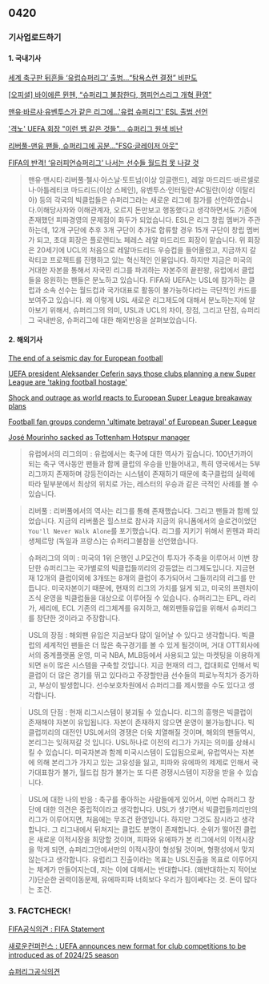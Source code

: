 ## 0420
### 기사업로드하기
#### 1. 국내기사

[세계 축구판 뒤흔들 ‘유럽슈퍼리그’ 출범…“탐욕스런 결정” 비판도](http://www.hani.co.kr/arti/sports/soccer/991562.html)

[[오피셜] 바이에른 뮌헨, “슈퍼리그 불참한다, 챔피언스리그 개혁 환영”](https://www.goal.com/kr/%EB%89%B4%EC%8A%A4/%EC%98%A4%ED%94%BC%EC%85%9C-%EB%B0%94%EC%9D%B4%EC%97%90%EB%A5%B8-%EB%AE%8C%ED%97%A8-%EC%8A%88%ED%8D%BC%EB%A6%AC%EA%B7%B8-%EB%B6%88%EC%B0%B8%ED%95%9C%EB%8B%A4-%EC%B1%94%ED%94%BC%EC%96%B8%EC%8A%A4%EB%A6%AC%EA%B7%B8-%EA%B0%9C%ED%98%81-%ED%99%98%EC%98%81/1hsja9mf73pb51km7zs65uyg55)

[맨유·바르샤·유벤투스가 같은 리그에…'유럽 슈퍼리그' ESL 출범 선언](https://www.etoday.co.kr/news/view/2016897)

['격노' UEFA 회장 "이런 뱀 같은 것들"... 슈퍼리그 원색 비난](https://star.mt.co.kr/stview.php?no=2021041919475668787&VBC)

[리버풀-맨유 팬들, 슈퍼리그에 공분…"FSG·글레이저 아웃"](http://www.busan.com/view/busan/view.php?code=2021041915230519091)

[FIFA의 반격! ‘유러피언슈퍼리그’ 나서는 선수들 월드컵 못 나갈 것](https://www.chosun.com/sports/sports_photo/2021/04/19/F4PAUO3K3YBPMKO5AHFSVRM6PM/)

> 맨유·맨시티·리버풀·첼시·아스날·토트넘(이상 잉글랜드), 레알 마드리드·바르셀로나·아틀레티코 마드리드(이상 스페인), 유벤투스·인터밀란·AC밀란(이상 이탈리아) 등의 각국의 빅클럽들은 슈퍼리그라는 새로운 리그에 참가를 선언하였습니다.이해당사자와 이해관계자, 오르지 돈만보고 행동했다고 생각하면서도 기존에 존재했던 피파경영의 문제점이 화두가 되었습니다. 
ESL은 리그 창립 멤버가 주관하는데, 12개 구단에 추후 3개 구단이 추가로 합류할 경우 15개 구단이 창립 멤버가 되고, 초대 회장은 플로렌티노 페레스 레알 마드리드 회장이 맡습니다. 위 회장은 20세기에 UCL의 처음으로 레알마드리드 우승컵을 들어올렸고, 지금까지 갈락티코 프로젝트를 진행하고 있는 혁신적인 인물입니다. 하지만 지금은 미국의 거대한 자본을 통해서 자국민 리그를 파괴하는 자본주의 끝판왕, 유럽에서 클럽들을 응원하는 팬들은 분노하고 있습니다. FIFA와 UEFA는 USL에 참가하는 클럽과 소속 선수는 월드컵과 국가대표로 활동이 불가능하다라는 극단적인 카드를 보여주고 있습니다. 왜 이렇게 USL 새로운 리그제도에 대해서 분노하는지에 알아보기 위해서, 슈퍼리그의 의미, USL과 UCL의 차이, 장점, 그리고 단점, 슈퍼리그 국내반응, 슈퍼리그에 대한 해외반응을 살펴보았습니다. 


#### 2. 해외기사
[The end of a seismic day for European football](https://edition.cnn.com/world/live-news/european-super-league-updates-live-cmd-spt/index.html)

[UEFA president Aleksander Ceferin says those clubs planning a new Super League are 'taking football hostage'](https://edition.cnn.com/2021/04/18/sport/football-super-league-announced/index.html)

[Shock and outrage as world reacts to European Super League breakaway plans](https://edition.cnn.com/2021/04/19/football/european-super-league-reaction-politicians-spt-intl/index.html)

[Football fan groups condemn 'ultimate betrayal' of European Super League](https://edition.cnn.com/2021/04/19/football/european-super-league-fan-reaction-spt-intl/index.html)

[José Mourinho sacked as Tottenham Hotspur manager](https://edition.cnn.com/2021/04/19/football/jose-mourinho-fired-tottenham-hotspur-spt-intl/index.html)

> 유럽에서의 리그의미 : 유럽에서는 축구에 대한 역사가 깊습니다. 100년가까이 되는 축구 역사동안 팬들과 함께 클럽의 우승을 만들어내고, 특히 영국에서는 5부리그까지 존재하며 강등전이라는 시스템이 존재하기 때문에 축구클럽의 실력에 따라 밑부분에서 최상의 위치로 가는, 레스터의 우승과 같은 극적인 사례를 볼 수 있습니다.

> 리버풀 : 리버풀에서의 역사는 리그를 통해 존재했습니다. 그리고 팬들과 함께 있었습니다. 지금의 리버풀은 힐스브로 참사과 지금의 유니폼에서의 슬로건이었던 ` You'll Never Walk Alone `를 포기했습니다. 리그를 지키기 위해서 뮌헨과 파리생체르망 (독일과 프랑스)는 슈퍼리그불참을 선언했습니다. 

> 슈퍼리그의 의미 : 미국의 1위 은행인 J.P모건이 투자가 주축을 이루어서 이번 창단한 슈퍼리그는 국가별로의 빅클럽들끼리의 강등없는 리그제도입니다. 지금현재 12개의 클럽이외에 3개또는 8개의 클럽이 추가되어서 그들끼리의 리그를 만듭니다. 미국자본이기 때문에, 현재의 리그의 가치를 잃게 되고, 미국의 프렌차이즈식 운영을 빅클럽들을 대상으로 이루어질 수 있습니다. 슈퍼리그는 EPL, 라리가, 세리에, ECL 기존의 리그체계를 유지하고, 해외팬들유입을 위해서 슈퍼리그를 창단한 것이라고 주장합니다. 

> USL의 장점 : 해외팬 유입은 지금보다 많이 일어날 수 있다고 생각합니다. 빅클럽의 세계적인 팬들은 더 많은 축구경기를 볼 수 있게 될것이며, 거대 OTT회사에서의 중계플랫폼 운영, 미국 NBA, MLB등에서 사용되고 있는 마켓팅을 이용하게 되면 `돈`이 많은 시스템을 구축할 것입니다. 지금 현재의 리그, 컵대회로 인해서 빅클럽이 더 많은 경기를 뛰고 있다라고 주장할만큼 선수들의 피로누적치가 증가하고, 부상이 발생합니다. 선수보호차원에서 슈퍼리그를 제시했을 수도 있다고 생각합니다. 

> USL의 단점 : 현재 리그시스템이 붕괴될 수 있습니다. 리그의 흥행은 빅클럽이 존재해야 자본이 유입됩니다. 자본이 존재하지 않으면 운영이 불가능합니다. 빅클럽끼리의 대전인 USL에서의 경쟁은 더욱 치열해질 것이며, 해외의 팬들역시, 본리그는 잊혀져갈 것 입니다. USL하나로 이전의 리그가 가지는 의미를 상쇄시킬 수 있습니다. 미국자본과 함께 미국시스템이 도입됨으로써, 유럽역사는 자본에 의해 본리그가 가지고 있는 고유성을 잃고, 피파와 유에파의 제제로 인해서 국가대표참가 불가, 월드컵 참가 불가는 또 다른 경쟁시스템이 지장을 받을 수 있습니다. 

> USL에 대한 나의 반응 : 축구를 좋아하는 사람들에게 있어서, 이번 슈퍼리그 창단에 대한 의견은 중립적이라고 생각합니다. USL가 생기면서 빅클럽들끼리만의 리그가 이루어지면, 처음에는 무조건 환영입니다. 하지만 그것도 잠시라고 생각합니다. 그 리그내에서 뒤쳐지는 클럽도 분명이 존재합니다. 순위가 떨어진 클럽은 새로운 이적시장을 희망할 것이며, 피파와 유에파가 본 리그에서의 이적시장을 막게 되면, 슈퍼리그안에서만의 이적시장이 형성될 것이며, 형평성에서 맞지 않는다고 생각합니다. 유럽리그 진출이라는 목표는 USL진출을 목표로 이루어지는 체계가 만들어지는데, 저는 이에 대해서는 반대합니다. (왜반대하는지 적어보기)단순한 권력이동문제, 유에파피파 너희보다 우리가 힘이쎄다는 것. 돈이 많다는 조건.

### 3. FACTCHECK!

[FIFA공식의견 : FIFA Statement](https://www.fifa.com/who-we-are/news/fifa-statement-x3487)

[새로운컨퍼런스 : UEFA announces new format for club competitions to be introduced as of 2024/25 season](https://www.uefa.com/insideuefa/mediaservices/mediareleases/news/0268-1213f7aa85bb-d56154ff8fe8-1000--new-uefa-club-competition-formats-from-2024-25/)

[슈퍼리그공식의견](https://thesuperleague.com/)